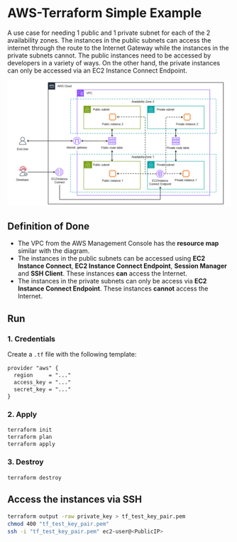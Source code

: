 # AWS-Terraform Simple Example

A use case for needing 1 public and 1 private subnet for each of the 2 availability zones. The instances in the public subnets can access the internet through the route to the Internet Gateway while the instances in the private subnets cannot. The public instances need to be accessed by developers in a variety of ways. On the other hand, the private instances can only be accessed via an EC2 Instance Connect Endpoint.

![diagram1](docs/diagram1.png)

## Definition of Done

- The VPC from the AWS Management Console has the **resource map** similar with the diagram.
- The instances in the public subnets can be accessed using **EC2 Instance Connect**, **EC2 Instance Connect Endpoint**, **Session Manager** and **SSH Client**. These instances **can** access the Internet.
- The instances in the private subnets can only be access via **EC2 Instance Connect Endpoint**. These instances **cannot** access the Internet.

## Run

### 1. Credentials

Create a `.tf` file with the following template:

```hcl
provider "aws" {
  region     = "..."
  access_key = "..."
  secret_key = "..."
}
```

### 2. Apply

```hcl
terraform init
terraform plan
terraform apply
```

### 3. Destroy

```hcl
terraform destroy
```

## Access the instances via SSH

```bash
terraform output -raw private_key > tf_test_key_pair.pem
chmod 400 "tf_test_key_pair.pem"
ssh -i "tf_test_key_pair.pem" ec2-user@<PublicIP>
```
